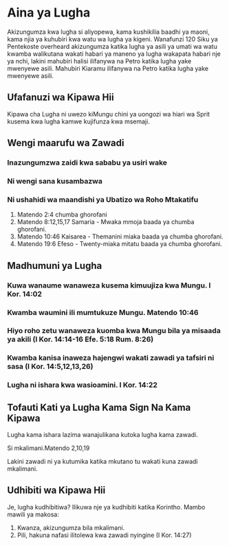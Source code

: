 # Aina ya Lugha

Akizungumza kwa lugha si aliyopewa, kama kushikilia baadhi ya maoni, kama njia ya kuhubiri kwa watu wa lugha ya kigeni. Wanafunzi 120 Siku ya Pentekoste overheard akizungumza katika lugha ya asili ya umati wa watu kwamba walikutana wakati habari ya maneno ya lugha wakapata habari nje ya nchi, lakini mahubiri halisi ilifanywa na Petro katika lugha yake mwenyewe asili. Mahubiri Kiaramu ilifanywa na Petro katika lugha yake mwenyewe asili.

## Ufafanuzi wa Kipawa Hii

Kipawa cha Lugha ni uwezo kiMungu chini ya uongozi wa hiari wa Sprit kusema kwa lugha kamwe kujifunza kwa msemaji.

## Wengi maarufu wa Zawadi

### Inazungumzwa zaidi kwa sababu ya usiri wake

### Ni wengi sana kusambazwa

### Ni ushahidi wa maandishi ya Ubatizo wa Roho Mtakatifu

1. Matendo 2:4 chumba ghorofani
2. Matendo 8:12,15,17 Samaria - Mwaka mmoja baada ya chumba ghorofani.
3. Matendo 10:46 Kaisarea - Themanini miaka baada ya chumba ghorofani.
4. Matendo 19:6 Efeso - Twenty-miaka mitatu baada ya chumba ghorofani.

## Madhumuni ya Lugha

### Kuwa wanaume wanaweza kusema kimuujiza kwa Mungu. I Kor. 14:02

### Kwamba waumini ili mumtukuze Mungu. Matendo 10:46

### Hiyo roho zetu wanaweza kuomba kwa Mungu bila ya misaada ya akili (I Kor. 14:14-16 Efe. 5:18 Rum. 8:26)

### Kwamba kanisa inaweza hajengwi wakati zawadi ya tafsiri ni sasa (I Kor. 14:5,12,13,26)

### Lugha ni ishara kwa wasioamini. I Kor. 14:22

## Tofauti Kati ya Lugha Kama Sign Na Kama Kipawa

Lugha kama ishara lazima wanajulikana kutoka lugha kama zawadi.

Si mkalimani.Matendo 2,10,19

Lakini zawadi ni ya kutumika katika mkutano tu wakati kuna zawadi mkalimani.

## Udhibiti wa Kipawa Hii

Je, lugha kudhibitiwa? Ilikuwa nje ya kudhibiti katika Korintho. Mambo mawili ya makosa:

1. Kwanza, akizungumza bila mkalimani.
2. Pili, hakuna nafasi ilitolewa kwa zawadi nyingine (I Kor. 14:27)
